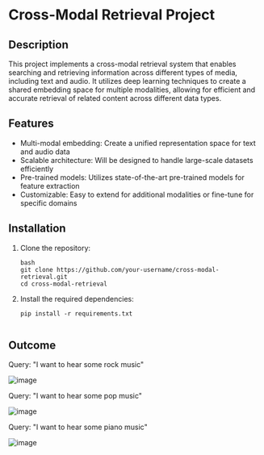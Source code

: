 # Cross-Modal Retrieval Project

## Description
This project implements a cross-modal retrieval system that enables searching and retrieving information across different types of media, including text and audio. It utilizes deep learning techniques to create a shared embedding space for multiple modalities, allowing for efficient and accurate retrieval of related content across different data types.

## Features
- Multi-modal embedding: Create a unified representation space for text and audio data
- Scalable architecture: Will be designed to handle large-scale datasets efficiently
- Pre-trained models: Utilizes state-of-the-art pre-trained models for feature extraction
- Customizable: Easy to extend for additional modalities or fine-tune for specific domains

## Installation
1. Clone the repository:
   ```
   bash
   git clone https://github.com/your-username/cross-modal-retrieval.git
   cd cross-modal-retrieval
   ```
2. Install the required dependencies:
   ```
   pip install -r requirements.txt


## Outcome

Query: "I want to hear some rock music"

![image](./images/rockmusic.png)

Query: "I want to hear some pop music"

![image](./images/popmusic.png)

Query: "I want to hear some piano music"

![image](./images/pianomusic.png)

